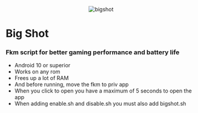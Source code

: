 <div align="center">

![bigshot](https://github.com/Klebinhop/BigShot/assets/120269841/312114a0-f094-4924-b6b8-ec27eeffceb0)

</div>

# Big Shot
### Fkm script for better gaming performance and battery life

* Android 10 or superior
* Works on any rom
* Frees up a lot of RAM
* And before running, move the fkm to priv app
* When you click to open you have a maximum of 5 seconds to open the app
* When adding enable.sh and disable.sh you must also add bigshot.sh
